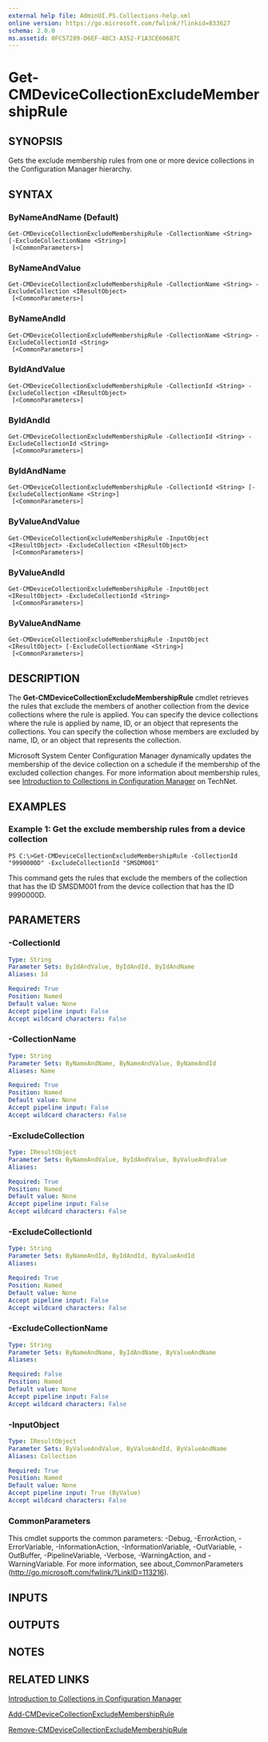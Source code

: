 ```yaml
---
external help file: AdminUI.PS.Collections-help.xml
online version: https://go.microsoft.com/fwlink/?linkid=833627
schema: 2.0.0
ms.assetid: 0FC57289-D6EF-48C3-A352-F1A3CE60687C
---
```


# Get-CMDeviceCollectionExcludeMembershipRule

## SYNOPSIS
Gets the exclude membership rules from one or more device collections in the Configuration Manager hierarchy.

## SYNTAX

### ByNameAndName (Default)
```
Get-CMDeviceCollectionExcludeMembershipRule -CollectionName <String> [-ExcludeCollectionName <String>]
 [<CommonParameters>]
```

### ByNameAndValue
```
Get-CMDeviceCollectionExcludeMembershipRule -CollectionName <String> -ExcludeCollection <IResultObject>
 [<CommonParameters>]
```

### ByNameAndId
```
Get-CMDeviceCollectionExcludeMembershipRule -CollectionName <String> -ExcludeCollectionId <String>
 [<CommonParameters>]
```

### ByIdAndValue
```
Get-CMDeviceCollectionExcludeMembershipRule -CollectionId <String> -ExcludeCollection <IResultObject>
 [<CommonParameters>]
```

### ByIdAndId
```
Get-CMDeviceCollectionExcludeMembershipRule -CollectionId <String> -ExcludeCollectionId <String>
 [<CommonParameters>]
```

### ByIdAndName
```
Get-CMDeviceCollectionExcludeMembershipRule -CollectionId <String> [-ExcludeCollectionName <String>]
 [<CommonParameters>]
```

### ByValueAndValue
```
Get-CMDeviceCollectionExcludeMembershipRule -InputObject <IResultObject> -ExcludeCollection <IResultObject>
 [<CommonParameters>]
```

### ByValueAndId
```
Get-CMDeviceCollectionExcludeMembershipRule -InputObject <IResultObject> -ExcludeCollectionId <String>
 [<CommonParameters>]
```

### ByValueAndName
```
Get-CMDeviceCollectionExcludeMembershipRule -InputObject <IResultObject> [-ExcludeCollectionName <String>]
 [<CommonParameters>]
```

## DESCRIPTION
The **Get-CMDeviceCollectionExcludeMembershipRule** cmdlet retrieves the rules that exclude the members of another collection from the device collections where the rule is applied.
You can specify the device collections where the rule is applied by name, ID, or an object that represents the collections.
You can specify the collection whose members are excluded by name, ID, or an object that represents the collection.

Microsoft System Center Configuration Manager dynamically updates the membership of the device collection on a schedule if the membership of the excluded collection changes.
For more information about membership rules, see [Introduction to Collections in Configuration Manager](http://go.microsoft.com/fwlink/p/?LinkID=259433) on TechNet.

## EXAMPLES

### Example 1: Get the exclude membership rules from a device collection
```
PS C:\>Get-CMDeviceCollectionExcludeMembershipRule -CollectionId "9990000D" -ExcludeCollectionId "SMSDM001"
```

This command gets the rules that exclude the members of the collection that has the ID SMSDM001 from the device collection that has the ID 9990000D.

## PARAMETERS

### -CollectionId


```yaml
Type: String
Parameter Sets: ByIdAndValue, ByIdAndId, ByIdAndName
Aliases: Id

Required: True
Position: Named
Default value: None
Accept pipeline input: False
Accept wildcard characters: False
```

### -CollectionName


```yaml
Type: String
Parameter Sets: ByNameAndName, ByNameAndValue, ByNameAndId
Aliases: Name

Required: True
Position: Named
Default value: None
Accept pipeline input: False
Accept wildcard characters: False
```

### -ExcludeCollection


```yaml
Type: IResultObject
Parameter Sets: ByNameAndValue, ByIdAndValue, ByValueAndValue
Aliases: 

Required: True
Position: Named
Default value: None
Accept pipeline input: False
Accept wildcard characters: False
```

### -ExcludeCollectionId


```yaml
Type: String
Parameter Sets: ByNameAndId, ByIdAndId, ByValueAndId
Aliases: 

Required: True
Position: Named
Default value: None
Accept pipeline input: False
Accept wildcard characters: False
```

### -ExcludeCollectionName


```yaml
Type: String
Parameter Sets: ByNameAndName, ByIdAndName, ByValueAndName
Aliases: 

Required: False
Position: Named
Default value: None
Accept pipeline input: False
Accept wildcard characters: False
```

### -InputObject


```yaml
Type: IResultObject
Parameter Sets: ByValueAndValue, ByValueAndId, ByValueAndName
Aliases: Collection

Required: True
Position: Named
Default value: None
Accept pipeline input: True (ByValue)
Accept wildcard characters: False
```

### CommonParameters
This cmdlet supports the common parameters: -Debug, -ErrorAction, -ErrorVariable, -InformationAction, -InformationVariable, -OutVariable, -OutBuffer, -PipelineVariable, -Verbose, -WarningAction, and -WarningVariable. For more information, see about_CommonParameters (http://go.microsoft.com/fwlink/?LinkID=113216).

## INPUTS

## OUTPUTS

## NOTES

## RELATED LINKS

[Introduction to Collections in Configuration Manager](http://go.microsoft.com/fwlink/p/?LinkID=259433)

[Add-CMDeviceCollectionExcludeMembershipRule](./Add-CMDeviceCollectionExcludeMembershipRule.md)

[Remove-CMDeviceCollectionExcludeMembershipRule](./Remove-CMDeviceCollectionExcludeMembershipRule.md)


